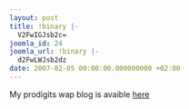 ```yaml
---
layout: post
title: !binary |-
  V2FwIGJsb2c=
joomla_id: 24
joomla_url: !binary |-
  d2FwLWJsb2dz
date: 2007-02-05 00:00:00.000000000 +02:00
---
```

My prodigits wap blog is avaible <a href="http://otzy.prodigits.co.uk">here</a>
